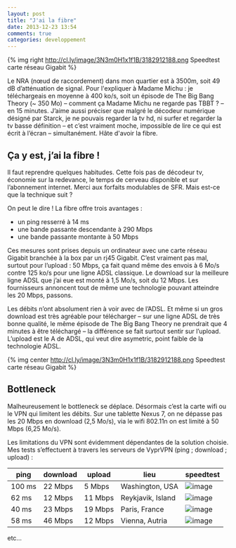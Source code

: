 ```yaml
---
layout: post
title: "J'ai la fibre"
date: 2013-12-23 13:54
comments: true
categories: developpement
---
```


{% img right http://cl.ly/image/3N3m0H1x1f1B/3182912188.png Speedtest carte réseau Gigabit %}

Le NRA (nœud de raccordement) dans mon quartier est à 3500m, soit 49 dB d’atténuation de signal. Pour l'expliquer à Madame Michu : je téléchargeais en moyenne à 400 ko/s, soit un épisode de The Big Bang Theory (~ 350 Mo) – comment ça Madame Michu ne regarde pas TBBT ? – en 15 minutes. J’aime aussi préciser que malgré le décodeur numérique désigné par Starck, je ne pouvais regarder la tv hd, ni surfer et regarder la tv basse définition – et c’est vraiment moche, impossible de lire ce qui est écrit à l’écran – simultanément. Hâte d'avoir la fibre.

Ça y est, j’ai la fibre !
---

Il faut reprendre quelques habitudes. Cette fois pas de décodeur tv, économie sur la redevance, le temps de cerveau disponible et sur l’abonnement internet. Merci aux forfaits modulables de SFR. Mais est-ce que la technique suit ?

On peut le dire ! La fibre offre trois avantages :

- un ping resserré à 14 ms
- une bande passante descendante à 290 Mbps
- une bande passante montante à 50 Mbps

Ces mesures sont prises depuis un ordinateur avec une carte réseau Gigabit branchée à la box par un rj45 Gigabit. C’est vraiment pas mal, surtout pour l’upload : 50 Mbps, ça fait quand même des envois à 6 Mo/s contre 125 ko/s pour une ligne ADSL classique.
Le download sur la meilleure ligne ADSL que j’ai eue est monté à 1,5 Mo/s, soit du 12 Mbps. Les fournisseurs annoncent tout de même une technologie pouvant atteindre les 20 Mbps, passons.

Les débits n’ont absolument rien à voir avec de l’ADSL. Et même si un gros download est très agréable pour télécharger – sur une ligne ADSL de très bonne qualité, le même épisode de The Big Bang Theory ne prendrait que 4 minutes à être téléchargé – la différence se fait surtout sentir sur l’upload. L’upload est le A de ADSL, qui veut dire asymetric, point faible de la technologie ADSL.

{% img center http://cl.ly/image/3N3m0H1x1f1B/3182912188.png Speedtest carte réseau Gigabit %}

Bottleneck
---

Malheureusement le bottleneck se déplace. Désormais c’est la carte wifi ou le VPN qui limitent les débits. Sur une tablette Nexus 7, on ne dépasse pas les 20 Mbps en download (2,5 Mo/s), via le wifi 802.11n on est limité à 50 Mbps (6,25 Mo/s).

Les limitations du VPN sont évidemment dépendantes de la solution choisie. Mes tests s’effectuent à travers les serveurs de VyprVPN (ping ; download ; upload) :

ping    | download  | upload  | lieu              | speedtest
---     | ---       | ---     | ---               | ---
100 ms  | 22 Mbps   | 5 Mbps  | Washington, USA   | ![image](http://cl.ly/image/1W17191N3I3w/3182943632.png "VyprVPN USA")
62 ms   | 12 Mbps   | 11 Mbps | Reykjavik, Island | ![image](http://cl.ly/image/02292G0r2p34/3182947376.png "VyprVPN Island")
40 ms   | 23 Mbps   | 19 Mbps | Paris, France     | ![image](http://cl.ly/image/0c1G2r1h281p/3182950615.png "VyprVPN Paris")
58 ms   | 46 Mbps   | 12 Mbps | Vienna, Autria    | ![image](http://cl.ly/image/1U3v2i3a1X1c/3182955706.png "VyprVPN Autria")

etc…
